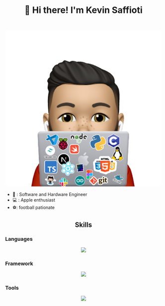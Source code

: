 <h1 align="center">👋 Hi there! I'm Kevin Saffioti</h1>

<!-- ![Cover](https://github.com/kev0629/kev0629/blob/master/sticker.png)
--- -->
<br/>
<p align="center">
<img src=https://github.com/kev0629/kev0629/blob/master/memoji.png style="height: 500px; width:500px;">
</p>


- :briefcase: : Software and Hardware Engineer
- :computer: : Apple enthusiast
- ⚽: football pationate
<h2 align="center">Skills</h2>

### Languages

<p align="center">
  <a href="https://skillicons.dev">
    <img src="https://skillicons.dev/icons?i=html,css,js,ts,nodejs,py,swift,c,cpp,rust" />
  </a>
</p>

### Framework

<p align="center">
  <a href="https://skillicons.dev">
    <img src="https://skillicons.dev/icons?i=tailwind,react,next,electron,tauri" />
  </a>
</p>

### Tools

<p align="center">
  <a href="https://skillicons.dev">
    <img src="https://skillicons.dev/icons?i=git,github,githubactions,gitlab,jenkins,linux,figma,gcp,vscode,bash,raspberrypi,firebase,docker,arduino" />
  </a>
</p>

